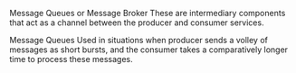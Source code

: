 Message Queues or Message Broker 
These are intermediary components that act as a channel between the producer and consumer services. 

Message Queues
Used in situations when producer sends a volley of messages as short bursts, and the consumer takes a comparatively longer time to process these messages. 

